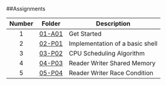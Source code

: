 ##Assignments

| Number | Folder                    | Description           |
| :----: | --------------------------| --------------------- |
|   1    | [01-A01](https://github.com/mabubakkarh/5143-OS-Md/tree/main/Assignments/01-A01)                   | Get Started           |
|   2    |[02-P01](https://github.com/mabubakkarh/5143-OS-Md/tree/main/Assignments/02-P01)                    | Implementation of a basic shell|
|   3    | [03-P02](https://github.com/mabubakkarh/5143-OS-Md/tree/main/Assignments/03-P02)                   | CPU Scheduling Algorithm |
|   4    | [04-P03](https://github.com/mabubakkarh/5143-OS-Md/tree/main/Assignments/04-P03)                   | Reader Writer Shared Memory |
|   5    | [05-P04](https://github.com/mabubakkarh/5143-OS-Md/tree/main/Assignments/05-P04)                   | Reader Writer Race Condition |
